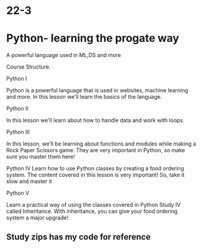 # 22-3
# Python- learning the progate way
 A powerful language used in ML,DS and more


Course Structure.

Python I

Python is a powerful language that is used in websites, machine learning and more. In this lesson we'll learn the basics of the language.

Python II

In this lesson we'll learn about how to handle data and work with loops.


Python III

In this lesson, we'll be learning about functions and modules while making a Rock Paper Scissors game. They are very important in Python, so make sure you master them here!


Python IV
Learn how to use Python classes by creating a food ordering system. The content covered in this lesson is very important! So, take it slow and master it

Python V

Learn a practical way of using the classes covered in Python Study IV called Inheritance. With inheritance, you can give your food ordering system a major upgrade!

	
## Study zips has my code for reference